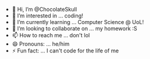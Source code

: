 - 👋 Hi, I’m @ChocolateSkull
- 👀 I’m interested in ... coding!
- 🌱 I’m currently learning ... Computer Science @ UoL!
- 💞️ I’m looking to collaborate on ... my homework :S
- 📫 How to reach me ... don't lol
- 😄 Pronouns: ... he/him
- ⚡ Fun fact: ... I can't code for the life of me

<!---
ChocolateSkull/ChocolateSkull is a ✨ special ✨ repository because its `README.md` (this file) appears on your GitHub profile.
You can click the Preview link to take a look at your changes.
--->
